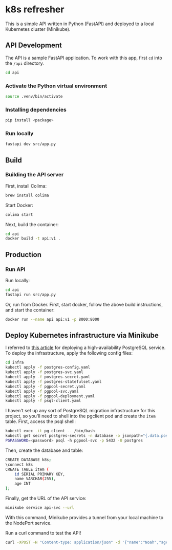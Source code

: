 # k8s refresher

This is a simple API written in Python (FastAPI) and deployed to a local Kubernetes cluster (Minikube).

## API Development

The API is a sample FastAPI application. To work with this app, first `cd` into the `/api` directory.

```bash
cd api
```

### Activate the Python virtual environment

```bash
source .venv/bin/activate
```

### Installing dependencies

```bash
pip install <package>
```

### Run locally

```bash
fastapi dev src/app.py
```

## Build

### Building the API server

First, install Colima:

```bash
brew install colima
```

Start Docker:

```bash
colima start
```

Next, build the container:

```bash
cd api
docker build -t api:v1 .
```

## Production

### Run API

Run locally:

```bash
cd api
fastapi run src/app.py
```

Or, run from Docker. First, start docker, follow the above build instructions, and start the container:

```bash
docker run --name api api:v1 -p 8000:8000
```

## Deploy Kubernetes infrastructure via Minikube

I referred to [this article](https://devopscube.com/deploy-postgresql-statefulset/) for deploying a high-availability PostgreSQL service. To deploy the infrastructure, apply the following config files:

```bash
cd infra
kubectl apply -f postgres-config.yaml
kubectl apply -f postgres-svc.yaml
kubectl apply -f postgres-secret.yaml
kubectl apply -f postgres-statefulset.yaml
kubectl apply -f pgpool-secret.yaml
kubectl apply -f pgpool-svc.yaml
kubectl apply -f pgpool-deployment.yaml
kubectl apply -f psql-client.yaml
```

I haven't set up any sort of PostgreSQL migration infrastructure for this project, so you'll need to shell into the pgclient pod and create the `item` table. First, access the psql shell:

```bash
kubectl exec -it pg-client -- /bin/bash
kubectl get secret postgres-secrets -n database -o jsonpath="{.data.postgresql-password}" | base64 --decode
PGPASSWORD=<password> psql -h pgpool-svc -p 5432 -U postgres
```

Then, create the database and table:

```bash
CREATE DATABASE k8s;
\connect k8s
CREATE TABLE item (
    id SERIAL PRIMARY KEY,
    name VARCHAR(255),
    age INT
);
```

Finally, get the URL of the API service:

```bash
minikube service api-svc --url
```

With this command, Minikube provides a tunnel from your local machine to the NodePort service.

Run a curl command to test the API!

```bash
curl -XPOST -H "Content-type: application/json" -d '{"name":"Noah","age":27}' 'http://127.0.0.1:58578/api/v1/items'
```